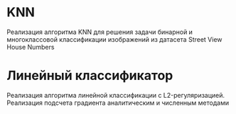 # KNN
Реализация алгоритма KNN для решения задачи бинарной и многоклассовой классификации изображений из датасета Street View House Numbers
# Линейный классификатор
Реализация алгоритма линейной классификации с L2-регуляризацией. Реализация подсчета градиента аналитическим и численным методами
